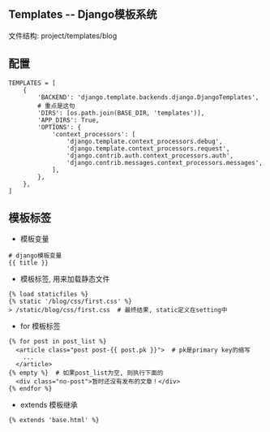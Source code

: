 ## Templates -- Django模板系统
文件结构: project/templates/blog

## 配置
```
TEMPLATES = [
    {
        'BACKEND': 'django.template.backends.django.DjangoTemplates',
        # 重点是这句
        'DIRS': [os.path.join(BASE_DIR, 'templates')],
        'APP_DIRS': True,
        'OPTIONS': {
            'context_processors': [
                'django.template.context_processors.debug',
                'django.template.context_processors.request',
                'django.contrib.auth.context_processors.auth',
                'django.contrib.messages.context_processors.messages',
            ],
        },
    },
]
```

## 模板标签
- 模板变量
```
# django模板变量
{{ title }}
```

- 模板标签, 用来加载静态文件
```
{% load staticfiles %}
{% static '/blog/css/first.css' %}
> /static/blog/css/first.css  # 最终结果, static定义在setting中
```
- for 模板标签
```
{% for post in post_list %}
  <article class="post post-{{ post.pk }}">  # pk是primary key的缩写
    ...
  </article>
{% empty %}  # 如果post_list为空, 则执行下面的
  <div class="no-post">暂时还没有发布的文章！</div>
{% endfor %}
```

- extends 模板继承
```
{% extends 'base.html' %}
```
